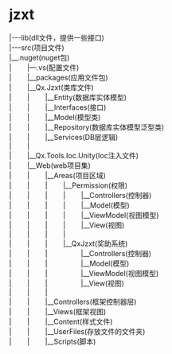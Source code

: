 # jzxt  
|---lib(dll文件，提供一些接口)  
|---src(项目文件)  
|__.nuget(nuget包)  
|&nbsp;&nbsp;&nbsp;&nbsp;&nbsp;&nbsp;&nbsp;&nbsp;|—.vs(配置文件)  
|&nbsp;&nbsp;&nbsp;&nbsp;&nbsp;&nbsp;&nbsp;&nbsp;|__packages(应用文件包)  
|&nbsp;&nbsp;&nbsp;&nbsp;&nbsp;&nbsp;&nbsp;&nbsp;|__Qx.Jzxt(类库文件)  
|&nbsp;&nbsp;&nbsp;&nbsp;&nbsp;&nbsp;&nbsp;&nbsp;|&nbsp;&nbsp;&nbsp;&nbsp;&nbsp;&nbsp;&nbsp;&nbsp;|__Entity(数据库实体模型)  
|&nbsp;&nbsp;&nbsp;&nbsp;&nbsp;&nbsp;&nbsp;&nbsp;|&nbsp;&nbsp;&nbsp;&nbsp;&nbsp;&nbsp;&nbsp;&nbsp;|__Interfaces(接口)  
|&nbsp;&nbsp;&nbsp;&nbsp;&nbsp;&nbsp;&nbsp;&nbsp;|&nbsp;&nbsp;&nbsp;&nbsp;&nbsp;&nbsp;&nbsp;&nbsp;|__Model(模型类)   
|&nbsp;&nbsp;&nbsp;&nbsp;&nbsp;&nbsp;&nbsp;&nbsp;|&nbsp;&nbsp;&nbsp;&nbsp;&nbsp;&nbsp;&nbsp;&nbsp;|__Repository(数据库实体模型泛型类)  
|&nbsp;&nbsp;&nbsp;&nbsp;&nbsp;&nbsp;&nbsp;&nbsp;|&nbsp;&nbsp;&nbsp;&nbsp;&nbsp;&nbsp;&nbsp;&nbsp;|__Services(DB层逻辑)  
|&nbsp;&nbsp;&nbsp;&nbsp;&nbsp;&nbsp;&nbsp;&nbsp;|   
|&nbsp;&nbsp;&nbsp;&nbsp;&nbsp;&nbsp;&nbsp;&nbsp;|__Qx.Tools.Ioc.Unity(Ioc注入文件)  
|&nbsp;&nbsp;&nbsp;&nbsp;&nbsp;&nbsp;&nbsp;&nbsp;|__Web(web项目集)  
|&nbsp;&nbsp;&nbsp;&nbsp;&nbsp;&nbsp;&nbsp;&nbsp;|&nbsp;&nbsp;&nbsp;&nbsp;&nbsp;&nbsp;&nbsp;&nbsp;|__Areas(项目区域)  
|&nbsp;&nbsp;&nbsp;&nbsp;&nbsp;&nbsp;&nbsp;&nbsp;|&nbsp;&nbsp;&nbsp;&nbsp;&nbsp;&nbsp;&nbsp;&nbsp;|&nbsp;&nbsp;&nbsp;&nbsp;&nbsp;&nbsp;&nbsp;&nbsp;|__Permission(权限)  
|&nbsp;&nbsp;&nbsp;&nbsp;&nbsp;&nbsp;&nbsp;&nbsp;|&nbsp;&nbsp;&nbsp;&nbsp;&nbsp;&nbsp;&nbsp;&nbsp;|&nbsp;&nbsp;&nbsp;&nbsp;&nbsp;&nbsp;&nbsp;&nbsp;|&nbsp;&nbsp;&nbsp;&nbsp;&nbsp;&nbsp;&nbsp;&nbsp;|__Controllers(控制器)  
|&nbsp;&nbsp;&nbsp;&nbsp;&nbsp;&nbsp;&nbsp;&nbsp;|&nbsp;&nbsp;&nbsp;&nbsp;&nbsp;&nbsp;&nbsp;&nbsp;|&nbsp;&nbsp;&nbsp;&nbsp;&nbsp;&nbsp;&nbsp;&nbsp;|&nbsp;&nbsp;&nbsp;&nbsp;&nbsp;&nbsp;&nbsp;&nbsp;|__Model(模型)  
|&nbsp;&nbsp;&nbsp;&nbsp;&nbsp;&nbsp;&nbsp;&nbsp;|&nbsp;&nbsp;&nbsp;&nbsp;&nbsp;&nbsp;&nbsp;&nbsp;|&nbsp;&nbsp;&nbsp;&nbsp;&nbsp;&nbsp;&nbsp;&nbsp;|&nbsp;&nbsp;&nbsp;&nbsp;&nbsp;&nbsp;&nbsp;&nbsp;|__ViewModel(视图模型)  
|&nbsp;&nbsp;&nbsp;&nbsp;&nbsp;&nbsp;&nbsp;&nbsp;|&nbsp;&nbsp;&nbsp;&nbsp;&nbsp;&nbsp;&nbsp;&nbsp;|&nbsp;&nbsp;&nbsp;&nbsp;&nbsp;&nbsp;&nbsp;&nbsp;|&nbsp;&nbsp;&nbsp;&nbsp;&nbsp;&nbsp;&nbsp;&nbsp;|__View(视图)  
|&nbsp;&nbsp;&nbsp;&nbsp;&nbsp;&nbsp;&nbsp;&nbsp;|&nbsp;&nbsp;&nbsp;&nbsp;&nbsp;&nbsp;&nbsp;&nbsp;|&nbsp;&nbsp;&nbsp;&nbsp;&nbsp;&nbsp;&nbsp;&nbsp;|  
|&nbsp;&nbsp;&nbsp;&nbsp;&nbsp;&nbsp;&nbsp;&nbsp;|&nbsp;&nbsp;&nbsp;&nbsp;&nbsp;&nbsp;&nbsp;&nbsp;|&nbsp;&nbsp;&nbsp;&nbsp;&nbsp;&nbsp;&nbsp;&nbsp;|__QxJzxt(奖助系统)  
|&nbsp;&nbsp;&nbsp;&nbsp;&nbsp;&nbsp;&nbsp;&nbsp;|&nbsp;&nbsp;&nbsp;&nbsp;&nbsp;&nbsp;&nbsp;&nbsp;|&nbsp;&nbsp;&nbsp;&nbsp;&nbsp;&nbsp;&nbsp;&nbsp;&nbsp;&nbsp;&nbsp;&nbsp;&nbsp;&nbsp;&nbsp;&nbsp;&nbsp;|__Controllers(控制器)  
|&nbsp;&nbsp;&nbsp;&nbsp;&nbsp;&nbsp;&nbsp;&nbsp;|&nbsp;&nbsp;&nbsp;&nbsp;&nbsp;&nbsp;&nbsp;&nbsp;|&nbsp;&nbsp;&nbsp;&nbsp;&nbsp;&nbsp;&nbsp;&nbsp;&nbsp;&nbsp;&nbsp;&nbsp;&nbsp;&nbsp;&nbsp;&nbsp;&nbsp;|__Model(模型)  
|&nbsp;&nbsp;&nbsp;&nbsp;&nbsp;&nbsp;&nbsp;&nbsp;|&nbsp;&nbsp;&nbsp;&nbsp;&nbsp;&nbsp;&nbsp;&nbsp;|&nbsp;&nbsp;&nbsp;&nbsp;&nbsp;&nbsp;&nbsp;&nbsp;&nbsp;&nbsp;&nbsp;&nbsp;&nbsp;&nbsp;&nbsp;&nbsp;&nbsp;|__ViewModel(视图模型)  
|&nbsp;&nbsp;&nbsp;&nbsp;&nbsp;&nbsp;&nbsp;&nbsp;|&nbsp;&nbsp;&nbsp;&nbsp;&nbsp;&nbsp;&nbsp;&nbsp;|&nbsp;&nbsp;&nbsp;&nbsp;&nbsp;&nbsp;&nbsp;&nbsp;&nbsp;&nbsp;&nbsp;&nbsp;&nbsp;&nbsp;&nbsp;&nbsp;&nbsp;|__View(视图)  
|&nbsp;&nbsp;&nbsp;&nbsp;&nbsp;&nbsp;&nbsp;&nbsp;|&nbsp;&nbsp;&nbsp;&nbsp;&nbsp;&nbsp;&nbsp;&nbsp;|  
|&nbsp;&nbsp;&nbsp;&nbsp;&nbsp;&nbsp;&nbsp;&nbsp;|&nbsp;&nbsp;&nbsp;&nbsp;&nbsp;&nbsp;&nbsp;&nbsp;|__Controllers(框架控制器层)  
|&nbsp;&nbsp;&nbsp;&nbsp;&nbsp;&nbsp;&nbsp;&nbsp;|&nbsp;&nbsp;&nbsp;&nbsp;&nbsp;&nbsp;&nbsp;&nbsp;|__Views(框架视图)  
|&nbsp;&nbsp;&nbsp;&nbsp;&nbsp;&nbsp;&nbsp;&nbsp;|&nbsp;&nbsp;&nbsp;&nbsp;&nbsp;&nbsp;&nbsp;&nbsp;|__Content(样式文件)  
|&nbsp;&nbsp;&nbsp;&nbsp;&nbsp;&nbsp;&nbsp;&nbsp;|&nbsp;&nbsp;&nbsp;&nbsp;&nbsp;&nbsp;&nbsp;&nbsp;|__UserFiles(存放文件的文件夹)  
|&nbsp;&nbsp;&nbsp;&nbsp;&nbsp;&nbsp;&nbsp;&nbsp;|&nbsp;&nbsp;&nbsp;&nbsp;&nbsp;&nbsp;&nbsp;&nbsp;|__Scripts(脚本)

